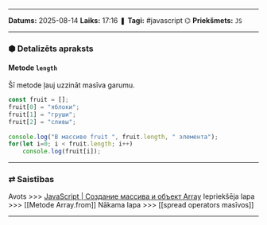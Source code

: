 ___

**Datums:** 2025-08-14
**Laiks:** 17:16
❚ **Tagi:** #javascript 
⌬ **Priekšmets:**  `JS`

---
### ⬢ Detalizēts apraksts
#### Metode `length`

Šī metode ļauj uzzināt masīva garumu.

```js
const fruit = [];
fruit[0] = "яблоки";
fruit[1] = "груши";
fruit[2] = "сливы";
 
console.log("В массиве fruit ", fruit.length, " элемента");
for(let i=0; i < fruit.length; i++)
    console.log(fruit[i]);
```

---
### ⇄ Saistības

Avots >>> [JavaScript \| Создание массива и объект Array](https://metanit.com/web/javascript/5.3.php)
Iepriekšēja lapa >>> [[Metode Array.from]]
Nākama lapa >>> [[spread operators masīvos]]

---